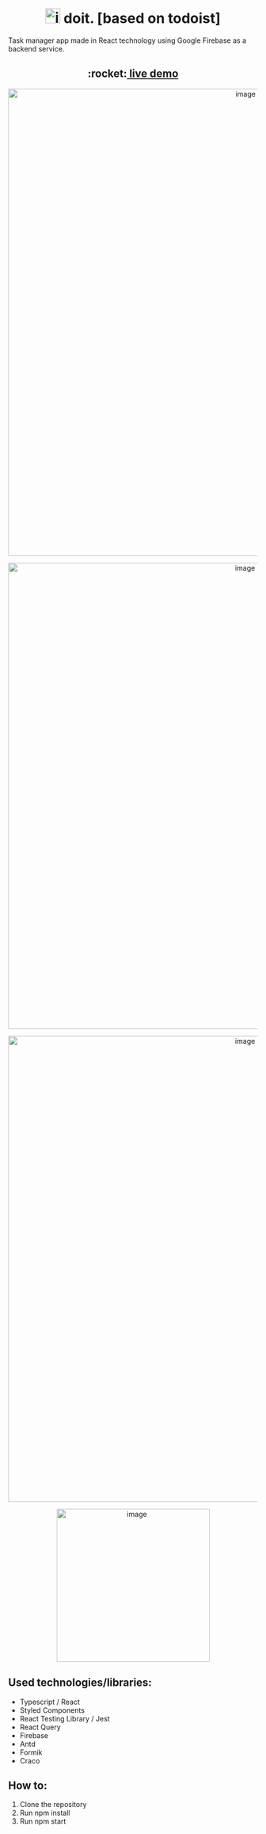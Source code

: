 <h1 align="center"><img width="30" alt="image" src="https://user-images.githubusercontent.com/78431445/192816237-58285d84-6ea3-4c00-9384-c5a632876e1d.png">
doit.  [based on todoist]</h1>

Task manager app made in React technology using Google Firebase as a backend service.

<h2 align="center">:rocket:<a href="https://todo-f2a31.web.app/home" > live demo</a></h2>

<p align="center"><img width="943" alt="image" src="https://user-images.githubusercontent.com/78431445/192818269-4516ef47-dbaa-48a0-a28a-aaf3d49eed53.png"></p>

<p align="center"><img width="941" alt="image" src="https://user-images.githubusercontent.com/78431445/192818466-2a3d799d-de84-46f4-83d8-d18a147ebdc3.png"></p>

<p align="center"><img width="941" alt="image" src="https://user-images.githubusercontent.com/78431445/192819625-342a99f9-3419-4ffb-a220-c83d73e9379b.png">
</p>

<p align="center"><img width="309" alt="image" src="https://user-images.githubusercontent.com/78431445/192819898-bbbfcb06-b11b-4e39-9ce6-a30133b4f8a8.png"></p>




## Used technologies/libraries:
  - Typescript / React
  - Styled Components
  - React Testing Library / Jest
  - React Query
  - Firebase
  - Antd
  - Formik
  - Craco



  ## How to:
 1. Clone the repository
 2. Run npm install
 3. Run npm start
